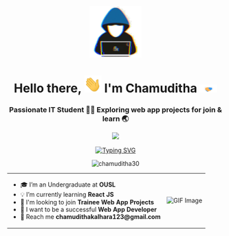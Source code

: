 <div align="center">
  <picture>
    <img src="https://github.com/0xAbdulKhalid/0xAbdulKhalid/raw/main/assets/mdImages/about_me.gif" width="120px">
  </picture>
  <h1>Hello there, <img src="https://github.com/ABSphreak/ABSphreak/blob/master/gifs/Hi.gif" width="40px"> I'm Chamuditha <img src="https://github.com/0xabdulkhalid/0xabdulkhalid/blob/main/assets/mdImages/handshake.gif" width="40px"></h1>
  <h3>Passionate IT Student 👨‍🎓 Exploring web app projects for join & learn 🌏</h3>
  
  <img src="https://user-images.githubusercontent.com/73097560/115834477-dbab4500-a447-11eb-908a-139a6edaec5c.gif">

  [![Typing SVG](https://readme-typing-svg.herokuapp.com?font=Fira+Code&pause=1000&width=435&lines=I%E2%80%99m+an+Undergraduate+at+OUSL;I%E2%80%99m+currently+learning+React+JS;I'm+looking+for+join+Web+App+Projects;I+want+to+be+success+Web+App+Developer)](https://git.io/typing-svg)
  
  <p> <img src="https://komarev.com/ghpvc/?username=Chamuditha30&label=Profile%20views&color=0e75b6&style=flat" alt="chamuditha30" /> </p>
</div>


<table>
  <tr>
    <td>
      <ul>
        <li>🎓 I’m an Undergraduate at <strong>OUSL</strong></li>
        <li>💡 I’m currently learning <strong>React JS</strong></li>
        <li>🔎 I'm looking to join <strong>Trainee Web App Projects</strong></li>
        <li>🎯 I want to be a successful <strong>Web App Developer</strong></li>
        <li>📧 Reach me <strong>chamudithakalhara123@gmail.com</strong></li>
      </ul>
    </td>
    <td>
      <img src="https://i.pinimg.com/originals/79/9e/0d/799e0d7779f6ea6c3a89885ff60c55af.gif" alt="GIF Image" style="max-width: 100%; height: auto;">
    </td>
  </tr>
</table>

